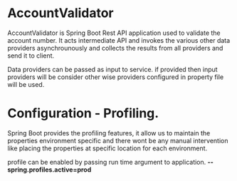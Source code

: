 # AccountValidator
AccountValidator is Spring Boot Rest API application used to validate the account number.
It acts intermediate API and invokes the various other data providers asynchrounously and collects the results from all providers and send it to client.

Data providers can be passed as input to service. if provided then input providers will be consider other wise providers configured in property file will be used.


# Configuration - Profiling.
  Spring Boot provides the profiling features, it allow us to maintain the properties environment specific and there wont be any manual intervention like placing the properties at specific location for each environment.
  
  profile can be enabled by passing run time argument to application.
  **--spring.profiles.active=prod**
